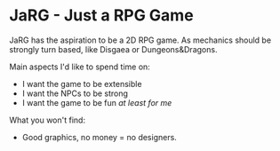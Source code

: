 # JaRG - Just a RPG Game

JaRG has the aspiration to be a 2D RPG game. As mechanics should be strongly turn based, like Disgaea or Dungeons&Dragons.

Main aspects I'd like to spend time on:

- I want the game to be extensible
- I want the NPCs to be strong
- I want the game to be fun _at least for me_

What you won't find:

- Good graphics, no money = no designers.
